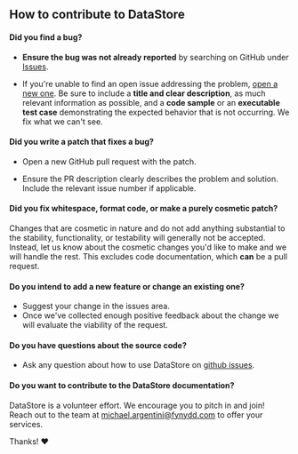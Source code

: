 ## How to contribute to DataStore

#### **Did you find a bug?**

* **Ensure the bug was not already reported** by searching on GitHub under [Issues](https://github.com/fynydd/Fynydd.DataStore/issues).

* If you're unable to find an open issue addressing the problem, [open a new one](https://github.com/fynydd/Fynydd.DataStore/issues/new). Be sure to include a **title and clear description**, as much relevant information as possible, and a **code sample** or an **executable test case** demonstrating the expected behavior that is not occurring. We fix what we can't see.

#### **Did you write a patch that fixes a bug?**

* Open a new GitHub pull request with the patch.

* Ensure the PR description clearly describes the problem and solution. Include the relevant issue number if applicable.

#### **Did you fix whitespace, format code, or make a purely cosmetic patch?**

Changes that are cosmetic in nature and do not add anything substantial to the stability, functionality, or testability will generally not be accepted. Instead, let us know about the cosmetic changes you'd like to make and we will handle the rest. This excludes code documentation, which **can** be a pull request.

#### **Do you intend to add a new feature or change an existing one?**

* Suggest your change in the issues area.
* Once we've collected enough positive feedback about the change we will evaluate the viability of the request.

#### **Do you have questions about the source code?**

* Ask any question about how to use DataStore on [github issues](https://github.com/fynydd/Fynydd.DataStore/issues).

#### **Do you want to contribute to the DataStore documentation?**

DataStore is a volunteer effort. We encourage you to pitch in and join! Reach out to the team at [michael.argentini@fynydd.com](michael.argentini@fynydd.com) to offer your services.

Thanks! :heart:
